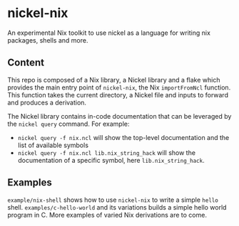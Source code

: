 # nickel-nix

An experimental Nix toolkit to use nickel as a language for writing nix
packages, shells and more.

## Content

This repo is composed of a Nix library, a Nickel library and a flake which
provides the main entry point of `nickel-nix`, the Nix `importFromNcl` function.
This function takes the current directory, a Nickel file and inputs to forward
and produces a derivation.

The Nickel library contains in-code documentation that can be leveraged by the
`nickel query` command. For example:

- `nickel query -f nix.ncl` will show the top-level documentation and the list of
    available symbols
- `nickel query -f nix.ncl lib.nix_string_hack` will show the documentation of a
    specific symbol, here `lib.nix_string_hack`.

## Examples

`example/nix-shell` shows how to use `nickel-nix` to write a simple `hello`
shell. `examples/c-hello-world` and its variations builds a simple hello world
program in C. More examples of varied Nix derivations are to come.
